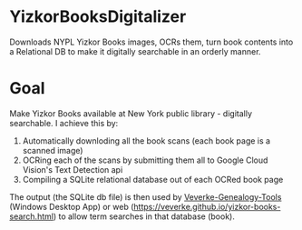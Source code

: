 # YizkorBooksDigitalizer
Downloads NYPL Yizkor Books images, OCRs them, turn book contents into a Relational DB to make it digitally searchable in an orderly manner.

# Goal
Make Yizkor Books available at New York public library - digitally searchable.
I achieve this by:
1. Automatically downloding all the book scans (each book page is a scanned image)
2. OCRing each of the scans by submitting them all to Google Cloud Vision's Text Detection api
3. Compiling a SQLite relational database out of each OCRed book page

The output (the SQLite db file) is then used by [Veverke-Genealogy-Tools](https://github.com/Veverke/Veverke-Genealogy-Tools) (Windows Desktop App) or web (https://veverke.github.io/yizkor-books-search.html) to allow term searches in that database (book).
